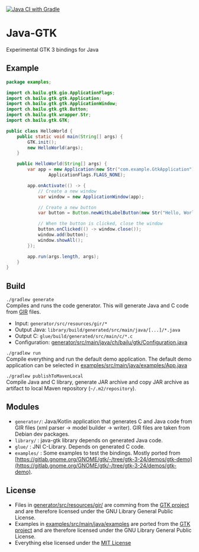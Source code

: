 [![Java CI with Gradle](https://github.com/bailuk/java-gtk/actions/workflows/gradle.yml/badge.svg)](https://github.com/bailuk/java-gtk/actions/workflows/gradle.yml)

# Java-GTK
Experimental GTK 3 bindings for Java

## Example
```java
package examples;

import ch.bailu.gtk.gio.ApplicationFlags;
import ch.bailu.gtk.gtk.Application;
import ch.bailu.gtk.gtk.ApplicationWindow;
import ch.bailu.gtk.gtk.Button;
import ch.bailu.gtk.wrapper.Str;
import ch.bailu.gtk.GTK;

public class HelloWorld {
    public static void main(String[] args) {
        GTK.init();
        new HelloWorld(args);
    }   

    public HelloWorld(String[] args) {
        var app = new Application(new Str("com.example.GtkApplication"),
                ApplicationFlags.FLAGS_NONE);

        app.onActivate(() -> {
            // Create a new window
            var window = new ApplicationWindow(app);

            // Create a new button
            var button = Button.newWithLabelButton(new Str("Hello, World!"));

            // When the button is clicked, close the window
            button.onClicked(() -> window.close());
            window.add(button);
            window.showAll();
        });

        app.run(args.length, args);
    }
}
```

## Build
`./gradlew generate`  
Compiles and runs the code generator. This will generate Java and C code from [GIR](https://gi.readthedocs.io/en/latest/) files.
- Input: `generator/src/resources/gir/*`
- Output Java: `library/build/generated/src/main/java/[...]/*.java`
- Output C: `glue/build/generated/src/main/c/*.c`
- Configuration: [generator/src/main/java/ch/bailu/gtk/Configuration.java](generator/src/main/java/ch/bailu/gtk/Configuration.java)

`./gradlew run`  
Compile everything and run the default demo application.
The default demo application can be selected in [examples/src/main/java/examples/App.java](examples/src/main/java/examples/App.java)

`./gradlew publishToMavenLocal`  
Compile Java and C library, generate JAR archive and copy JAR archive as artifact to local Maven repository (`~/.m2/repository`).

 
 ## Modules
 - `generator/`: Java/Kotlin application that generates C and Java code from GIR files (xml parser -> model builder -> writer). GIR files are taken from Debian dev packages.
 - `library/`  : java-gtk library depends on generated Java code.
 - `glue/`     : JNI C-Library. Depends on generated C code.
 - `examples/` : Some examples to test the bindings. Mostly ported from [https://gitlab.gnome.org/GNOME/gtk/-/tree/gtk-3-24/demos/gtk-demo](https://gitlab.gnome.org/GNOME/gtk/-/tree/gtk-3-24/demos/gtk-demo).
 
 ## License
 - Files in [generator/src/resources/gir/](generator/src/resources/gir/) are comming from the [GTK project](https://gitlab.gnome.org/GNOME/gtk) and are therefore licensed under the GNU Library General Public License.
 - Examples in [examples/src/main/java/examples](examples/src/main/java/examples) are ported from the [GTK project](https://gitlab.gnome.org/GNOME/gtk/-/tree/gtk-3-24/demos/gtk-demo) and are therefore licensed under the GNU Library General Public License.   
 - Everything else licensed under the [MIT License](https://en.wikipedia.org/wiki/MIT_License)